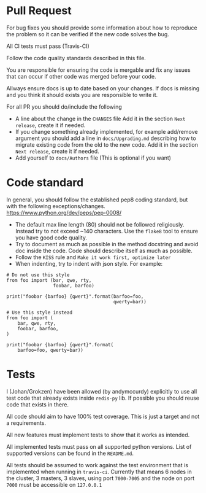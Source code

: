 
# Pull Request

For bug fixes you should provide some information about how to reproduce the problem so it can be verified if the new code solves the bug.

All CI tests must pass (Travis-CI)

Follow the code quality standards described in this file.

You are responsible for ensuring the code is mergable and fix any issues that can occur if other code was merged before your code.

Allways ensure docs is up to date based on your changes. If docs is missing and you think it should exists you are responsible to write it.

For all PR you should do/include the following
 - A line about the change in the `CHANGES` file Add it in the section `Next release`, create it if needed.
 - If you change something already implemented, for example add/remove argument you should add a line in `docs/Upgrading.md` describing how to migrate existing code from the old to the new code. Add it in the section `Next release`, create it if needed.
 - Add yourself to `docs/Authors` file (This is optional if you want)



# Code standard

In general, you should follow the established pep8 coding standard, but with the following exceptions/changes. https://www.python.org/dev/peps/pep-0008/

 - The default max line length (80) should not be followed religiously. Instead try to not exceed ~140 characters.
   Use the `flake8` tool to ensure you have good code quality.
 - Try to document as much as possible in the method docstring and avoid doc inside the code. Code should describe itself as much as possible.
 - Follow the `KISS` rule and `Make it work first, optimize later`
 - When indenting, try to indent with json style. For example:
```
# Do not use this style
from foo import (bar, qwe, rty,
                 foobar, barfoo)

print("foobar {barfoo} {qwert}".format(barfoo=foo,
                                       qwerty=bar))
```

```
# Use this style instead
from foo import (
    bar, qwe, rty,
    foobar, barfoo,
)

print("foobar {barfoo} {qwert}".format(
    barfoo=foo, qwerty=bar))
```



# Tests

I (Johan/Grokzen) have been allowed (by andymccurdy) explicitly to use all test code that already exists inside `redis-py` lib. If possible you should reuse code that exists in there.

All code should aim to have 100% test coverage. This is just a target and not a requirements.

All new features must implement tests to show that it works as intended.

All implemented tests must pass on all supported python versions. List of supported versions can be found in the `README.md`.

All tests should be assumed to work against the test environment that is implemented when running in `travis-ci`. Currently that means 6 nodes in the cluster, 3 masters, 3 slaves, using port `7000-7005` and the node on port `7000` must be accessible on `127.0.0.1`
